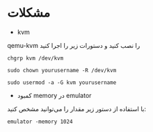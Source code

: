 # مشکلات
* kvm

qemu-kvm را نصب کنید و دستورات زیر را اجرا کنید 
~~~ text
chgrp kvm /dev/kvm 
~~~

~~~ text
sudo chown yourusername -R /dev/kvm
~~~

~~~ text
sudo usermod -a -G kvm yourusername
~~~




* کمبود memory در emulator

با استفاده از دستور زیر مقدار را می‌توانید مشخص کنید:
~~~ text
emulator -memory 1024
~~~
